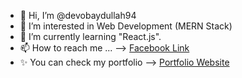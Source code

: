 - 👋 Hi, I’m @devobaydullah94
- 👀 I’m interested in Web Development (MERN Stack)
- 🌱 I’m currently learning "React.js".
- 📫 How to reach me ... --> [Facebook Link](https://www.facebook.com/obaydullah.obaydullah.3)
- ✨ You can check my portfolio --> [Portfolio Website](https://devobaydullah.netlify.app)

<!---
devobaydullah94/devobaydullah94 is a ✨ special ✨ repository because its `README.md` (this file) appears on your GitHub profile.
You can click the Preview link to take a look at your changes.
--->
